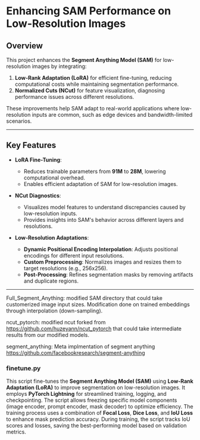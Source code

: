 # **Enhancing SAM Performance on Low-Resolution Images**

## **Overview**

This project enhances the **Segment Anything Model (SAM)** for low-resolution images by integrating:

1. **Low-Rank Adaptation (LoRA)** for efficient fine-tuning, reducing computational costs while maintaining segmentation performance.
2. **Normalized Cuts (NCut)** for feature visualization, diagnosing performance issues across different resolutions.

These improvements help SAM adapt to real-world applications where low-resolution inputs are common, such as edge devices and bandwidth-limited scenarios.

---

## **Key Features**

- **LoRA Fine-Tuning**:
  - Reduces trainable parameters from **91M** to **28M**, lowering computational overhead.
  - Enables efficient adaptation of SAM for low-resolution images.

- **NCut Diagnostics**:
  - Visualizes model features to understand discrepancies caused by low-resolution inputs.
  - Provides insights into SAM's behavior across different layers and resolutions.

- **Low-Resolution Adaptations**:
  - **Dynamic Positional Encoding Interpolation**: Adjusts positional encodings for different input resolutions.
  - **Custom Preprocessing**: Normalizes images and resizes them to target resolutions (e.g., 256x256).
  - **Post-Processing**: Refines segmentation masks by removing artifacts and duplicate regions.

---
Full_Segment_Anything: modified SAM directory that could take customerized image input sizes. Modification done on trained embeddings through interpolation (down-sampling).

ncut_pytorch: modified ncut forked from https://github.com/huzeyann/ncut_pytorch that could take intermediate results from our modified models.

segment_anything: Meta implmentation of segment anything https://github.com/facebookresearch/segment-anything

### **finetune.py**

This script fine-tunes the **Segment Anything Model (SAM)** using **Low-Rank Adaptation (LoRA)** to improve segmentation on low-resolution images. It employs **PyTorch Lightning** for streamlined training, logging, and checkpointing. The script allows freezing specific model components (image encoder, prompt encoder, mask decoder) to optimize efficiency. The training process uses a combination of **Focal Loss**, **Dice Loss**, and **IoU Loss** to enhance mask prediction accuracy. During training, the script tracks IoU scores and losses, saving the best-performing model based on validation metrics.

